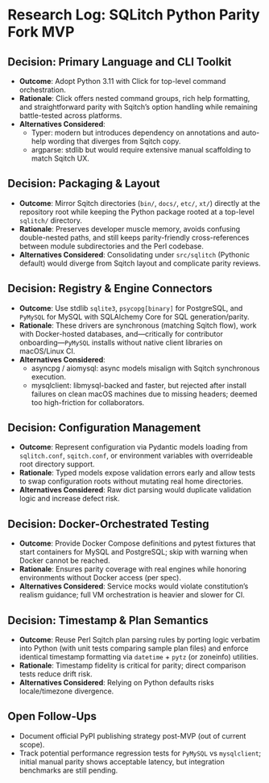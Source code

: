 # Research Log: SQLitch Python Parity Fork MVP

## Decision: Primary Language and CLI Toolkit
- **Outcome**: Adopt Python 3.11 with Click for top-level command orchestration.
- **Rationale**: Click offers nested command groups, rich help formatting, and straightforward parity with Sqitch’s option handling while remaining battle-tested across platforms.
- **Alternatives Considered**:
  - Typer: modern but introduces dependency on annotations and auto-help wording that diverges from Sqitch copy.
  - argparse: stdlib but would require extensive manual scaffolding to match Sqitch UX.

## Decision: Packaging & Layout
- **Outcome**: Mirror Sqitch directories (`bin/`, `docs/`, `etc/`, `xt/`) directly at the repository root while keeping the Python package rooted at a top-level `sqlitch/` directory.
- **Rationale**: Preserves developer muscle memory, avoids confusing double-nested paths, and still keeps parity-friendly cross-references between module subdirectories and the Perl codebase.
- **Alternatives Considered**: Consolidating under `src/sqlitch` (Pythonic default) would diverge from Sqitch layout and complicate parity reviews.

## Decision: Registry & Engine Connectors
- **Outcome**: Use stdlib `sqlite3`, `psycopg[binary]` for PostgreSQL, and `PyMySQL` for MySQL with SQLAlchemy Core for SQL generation/parity.
- **Rationale**: These drivers are synchronous (matching Sqitch flow), work with Docker-hosted databases, and—critically for contributor onboarding—`PyMySQL` installs without native client libraries on macOS/Linux CI.
- **Alternatives Considered**:
  - asyncpg / aiomysql: async models misalign with Sqitch synchronous execution.
  - mysqlclient: libmysql-backed and faster, but rejected after install failures on clean macOS machines due to missing headers; deemed too high-friction for collaborators.

## Decision: Configuration Management
- **Outcome**: Represent configuration via Pydantic models loading from `sqlitch.conf`, `sqitch.conf`, or environment variables with overrideable root directory support.
- **Rationale**: Typed models expose validation errors early and allow tests to swap configuration roots without mutating real home directories.
- **Alternatives Considered**: Raw dict parsing would duplicate validation logic and increase defect risk.

## Decision: Docker-Orchestrated Testing
- **Outcome**: Provide Docker Compose definitions and pytest fixtures that start containers for MySQL and PostgreSQL; skip with warning when Docker cannot be reached.
- **Rationale**: Ensures parity coverage with real engines while honoring environments without Docker access (per spec).
- **Alternatives Considered**: Service mocks would violate constitution’s realism guidance; full VM orchestration is heavier and slower for CI.

## Decision: Timestamp & Plan Semantics
- **Outcome**: Reuse Perl Sqitch plan parsing rules by porting logic verbatim into Python (with unit tests comparing sample plan files) and enforce identical timestamp formatting via `datetime` + `pytz` (or zoneinfo) utilities.
- **Rationale**: Timestamp fidelity is critical for parity; direct comparison tests reduce drift risk.
- **Alternatives Considered**: Relying on Python defaults risks locale/timezone divergence.

## Open Follow-Ups
- Document official PyPI publishing strategy post-MVP (out of current scope).
- Track potential performance regression tests for `PyMySQL` vs `mysqlclient`; initial manual parity shows acceptable latency, but integration benchmarks are still pending.
